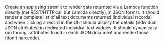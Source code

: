 Create an app using stremlit to render data returnted via a Lambda function directly (not REST/HTTP call but Lambda directly), in JSON format. It should render a complete list of all text documents returned (individual records) and when clicking a record in the UI it should display the details (individual JSON attributes) in dedicated individual text widgets. It should dynamically run through attributes found in each JSON document and render those (don't hardcode).